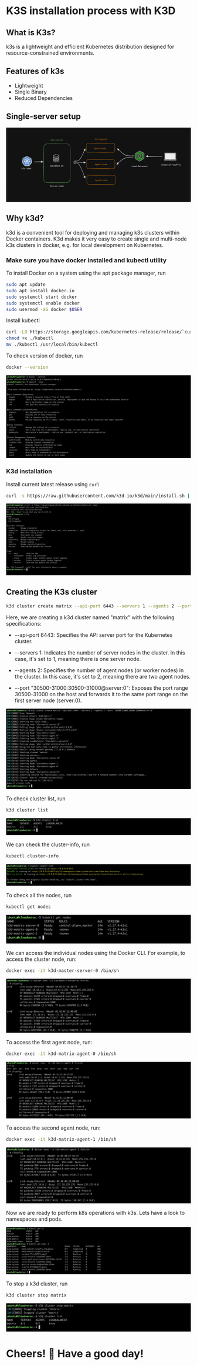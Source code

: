 # K3S installation process with K3D

## What is K3s?
k3s is a lightweight and efficient Kubernetes distribution designed for resource-constrained environments.

## Features of k3s
- Lightweight
- Single Binary
- Reduced Dependencies

## Single-server setup

![single server setup](https://github.com/Raihan-009/kubernetes-developments/blob/main/k3s-installation/architecture/single-server-setup.png)

## Why k3d?
k3d is a convenient tool for deploying and managing k3s clusters within Docker containers. K3d makes it very easy to create single and multi-node k3s clusters in docker, e.g. for local development on Kubernetes.

### Make sure you have docker installed and kubectl utility

To install Docker on a system using the apt package manager, run
```bash
sudo apt update
sudo apt install docker.io
sudo systemctl start docker
sudo systemctl enable docker
sudo usermod -aG docker $USER
```

Install kubectl
```bash
curl -LO https://storage.googleapis.com/kubernetes-release/release/`curl -s https://storage.googleapis.com/kubernetes-release/release/stable.txt`/bin/linux/amd64/kubectl
chmod +x ./kubectl
mv ./kubectl /usr/local/bin/kubectl
```

To check version of docker, run
```bash
docker --version
```

![version](https://github.com/Raihan-009/kubernetes-developments/blob/main/k3s-installation/examples/versions.png)


### K3d installation
Install current latest release using `curl`
```bash
curl -s https://raw.githubusercontent.com/k3d-io/k3d/main/install.sh | bash
```

![installing k3d](https://github.com/Raihan-009/kubernetes-developments/blob/main/k3s-installation/examples/k3d-installation.png)

## Creating the K3s cluster
```bash
k3d cluster create matrix --api-port 6443 --servers 1 --agents 2 --port "30500-31000:30500-31000@server:0"
```

Here, we are creating a k3d cluster named "matrix" with the following specifications:

- --api-port 6443: Specifies the API server port for the Kubernetes cluster.

- --servers 1: Indicates the number of server nodes in the cluster. In this case, it's set to 1, meaning there is one server node.

- --agents 2: Specifies the number of agent nodes (or worker nodes) in the cluster. In this case, it's set to 2, meaning there are two agent nodes.

- --port "30500-31000:30500-31000@server:0": Exposes the port range 30500-31000 on the host and forwards it to the same port range on the first server node (server:0).

![cluster creating](https://github.com/Raihan-009/kubernetes-developments/blob/main/k3s-installation/examples/cluster-created.png)

To check cluster list, run
```bash
k3d cluster list
```
![cluster list](https://github.com/Raihan-009/kubernetes-developments/blob/main/k3s-installation/examples/cluster-list.png)

We can check the cluster-info, run
```bash
kubectl cluster-info
```

![cluster-info](https://github.com/Raihan-009/kubernetes-developments/blob/main/k3s-installation/examples/cluster-info.png)

To check all the nodes, run
```bash
kubectl get nodes
```
![cluster-info](https://github.com/Raihan-009/kubernetes-developments/blob/main/k3s-installation/examples/nodes.png)

We can access the individual nodes using the Docker CLI. For example, to access the cluster node, run:
```bash
docker exec -it k3d-master-server-0 /bin/sh
```
![master-server](https://github.com/Raihan-009/kubernetes-developments/blob/main/k3s-installation/examples/master-server.png)

To access the first agent node, run:
```bash
docker exec -it k3d-matrix-agent-0 /bin/sh
```
![agent-0](https://github.com/Raihan-009/kubernetes-developments/blob/main/k3s-installation/examples/agent-0.png)

To access the second agent node, run:
```bash
docker exec -it k3d-matrix-agent-1 /bin/sh
```
![agent-0](https://github.com/Raihan-009/kubernetes-developments/blob/main/k3s-installation/examples/agent-1.png)

Now we are ready to perform k8s operations with k3s. Lets have a look to namespaces and pods.

![k8s-stuff](https://github.com/Raihan-009/kubernetes-developments/blob/main/k3s-installation/examples/kubectl-stuff.png)

To stop a k3d cluster, run
```bash
k3d cluster stop matrix
```

![stop-cluster](https://github.com/Raihan-009/kubernetes-developments/blob/main/k3s-installation/examples/stop-cluster.png)

# Cheers! 🍻 Have a good day!